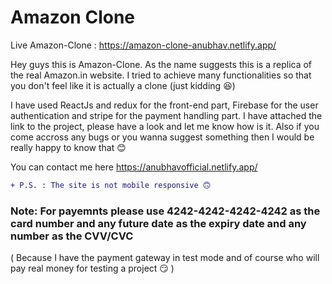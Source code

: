 # Amazon Clone

Live Amazon-Clone : https://amazon-clone-anubhav.netlify.app/

Hey guys this is Amazon-Clone. As the name suggests this is a replica of the real Amazon.in website.
I tried to achieve many functionalities so that you don't feel like it is actually a clone (just kidding 😆)

I have used ReactJs and redux for the front-end part, Firebase for the user authentication and stripe for the payment handling part.
I have attached the link to the project, please have a look and let me know how is it. Also if you come accross any bugs or you wanna suggest something then I would be really happy to know that 😊

You can contact me here
https://anubhavofficial.netlify.app/

```diff
+ P.S. : The site is not mobile responsive 🙃
```

### Note: For payemnts please use 4242-4242-4242-4242 as the card number and any future date as the expiry date and any number as the CVV/CVC
  ( Because I have the payment gateway in test mode and of course who will pay real money for testing a project 😏 )
